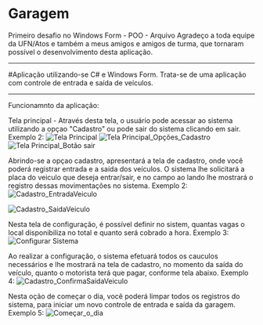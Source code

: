 # Garagem
Primeiro desafio no Windows Form - POO - Arquivo
Agradeço a toda equipe da UFN/Atos e também a meus amigos e amigos de turma, que tornaram possível o desenvolvimento desta aplicação.

______________________________________________________________________________________________________________________________________________________
#Aplicação utilizando-se C# e Windows Form.
Trata-se de uma aplicação com controle de entrada e saída de veículos.
______________________________________________________________________________________________________________________________________________________
Funcionamnto da aplicação:

Tela principal - Através desta tela, o usuário pode acessar ao sistema utilizando a opçao "Cadastro" ou pode sair do sistema clicando em sair.
Exemplo 2:
![Tela Principal](https://user-images.githubusercontent.com/68605187/174937391-ddf7f61f-32b5-4b39-865a-929c6bc7c038.jpg)
![Tela Principal_Opções_Cadastro](https://user-images.githubusercontent.com/68605187/174937636-b1745bbf-eccc-4b73-986f-b21e2754598c.jpg)
![Tela Principal_Botão sair](https://user-images.githubusercontent.com/68605187/174937641-90f620a0-6d60-498e-8633-804c34729c96.jpg)

Abrindo-se a opçao cadastro, apresentará a tela de cadastro, onde você poderá registrar entrada e a saída dos veículos.
O sistema lhe solicitará a placa do veiculo que deseja entrar/sair, e no campo ao lando lhe mostrará o registro dessas movimentações no sistema.
Exemplo 2:
![Cadastro_EntradaVeiculo](https://user-images.githubusercontent.com/68605187/174937696-237c787d-2d88-4eef-b666-8ca919447047.jpg)

![Cadastro_SaidaVeiculo](https://user-images.githubusercontent.com/68605187/174937866-eb10d9e8-18bd-446f-a982-526c44a29ed5.jpg)

Nesta tela de configuração, é possível definir no sistem, quantas vagas o local disponibiliza no total e quanto será cobrado a hora.
Exemplo 3:
![Configurar Sistema](https://user-images.githubusercontent.com/68605187/174938064-e6e47d02-41b7-4590-a4c3-b9936c6c6172.jpg)

Ao realizar a configuração, o sistema efetuará todos os cauculos necessários e lhe mostrará na tela de cadastro, no momento da saída do veículo, quanto o motorista terá que pagar, conforme tela abaixo.
Exemplo 4:
![Cadastro_ConfirmaSaidaVeiculo](https://user-images.githubusercontent.com/68605187/174937864-fc9dfbbb-20d7-4494-8cb5-3650104f3bb6.jpg)

Nesta oção de começar o dia, você poderá limpar todos os registros do sistema, para iniciar um novo controle de entrada e saída da garagem.
Exemplo 5:
![Começar_o_dia](https://user-images.githubusercontent.com/68605187/174938034-6d464e2e-3676-4eb4-ad66-25be2c04b63e.jpg)
